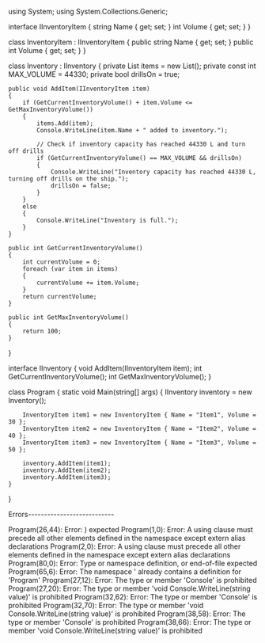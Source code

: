 using System;
using System.Collections.Generic;

interface IInventoryItem
{
    string Name { get; set; }
    int Volume { get; set; }
}

class InventoryItem : IInventoryItem
{
    public string Name { get; set; }
    public int Volume { get; set; }
}

class Inventory : IInventory
{
    private List<IInventoryItem> items = new List<IInventoryItem>();
    private const int MAX_VOLUME = 44330;
    private bool drillsOn = true;

    public void AddItem(IInventoryItem item)
    {
        if (GetCurrentInventoryVolume() + item.Volume <= GetMaxInventoryVolume())
        {
            items.Add(item);
            Console.WriteLine(item.Name + " added to inventory.");

            // Check if inventory capacity has reached 44330 L and turn off drills
            if (GetCurrentInventoryVolume() == MAX_VOLUME && drillsOn)
            {
                Console.WriteLine("Inventory capacity has reached 44330 L, turning off drills on the ship.");
                drillsOn = false;
            }
        }
        else
        {
            Console.WriteLine("Inventory is full.");
        }
    }

    public int GetCurrentInventoryVolume()
    {
        int currentVolume = 0;
        foreach (var item in items)
        {
            currentVolume += item.Volume;
        }
        return currentVolume;
    }

    public int GetMaxInventoryVolume()
    {
        return 100;
    }
}

interface IInventory
{
    void AddItem(IInventoryItem item);
    int GetCurrentInventoryVolume();
    int GetMaxInventoryVolume();
}

class Program
{
    static void Main(string[] args)
    {
        IInventory inventory = new Inventory();

        InventoryItem item1 = new InventoryItem { Name = "Item1", Volume = 30 };
        InventoryItem item2 = new InventoryItem { Name = "Item2", Volume = 40 };
        InventoryItem item3 = new InventoryItem { Name = "Item3", Volume = 50 };

        inventory.AddItem(item1);
        inventory.AddItem(item2);
        inventory.AddItem(item3);
    }
}





Errors---------------------------

Program(26,44): Error: ) expected
Program(1,0): Error: A using clause must precede all other elements defined in the namespace except extern alias declarations Program(2,0): Error: A using clause must precede all other elements defined in the namespace except extern alias declarations
Program(80,0): Error: Type or namespace definition, or end-of-file expected
Program(65,6): Error: The namespace ' already contains a definition for 'Program'
Program(27,12): Error: The type or member 'Console' is prohibited Program(27,20): Error: The type or member 'void
Console.WriteLine(string value)' is prohibited
Program(32,62): Error: The type or member 'Console' is prohibited Program(32,70): Error: The type or member 'void
Console.WriteLine(string value)' is prohibited
Program(38,58): Error: The type or member 'Console' is prohibited Program(38,66): Error: The type or member 'void Console.WriteLine(string value)' is prohibited
